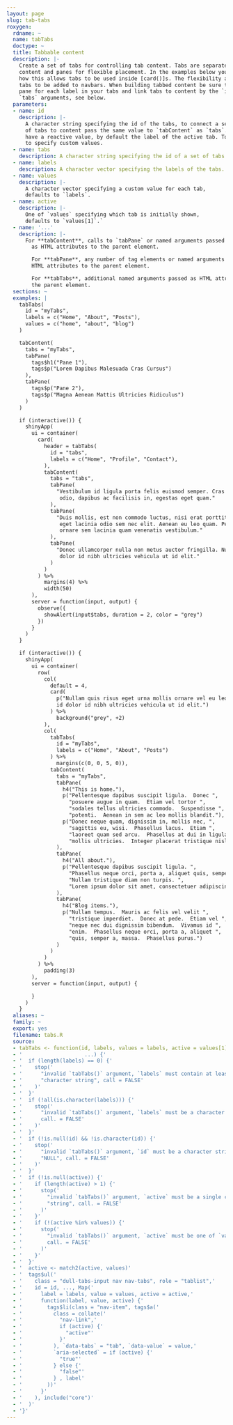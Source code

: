 ```yaml
---
layout: page
slug: tab-tabs
roxygen:
  rdname: ~
  name: tabTabs
  doctype: ~
  title: Tabbable content
  description: |-
    Create a set of tabs for controlling tab content. Tabs are separated from
    content and panes for flexible placement. In the examples below you can see
    how this allows tabs to be used inside [card()]s. The flexibility also allows
    tabs to be added to navbars. When building tabbed content be sure to create a
    pane for each label in your tabs and link tabs to content by the `id` and
    `tabs` arguments, see below.
  parameters:
  - name: id
    description: |-
      A character string specifying the id of the tabs, to connect a set
      of tabs to content pass the same value to `tabContent` as `tabs`. Tabs do
      have a reactive value, by default the label of the active tab. To `values`
      to specify custom values.
  - name: tabs
    description: A character string specifying the id of a set of tabs.
  - name: labels
    description: A character vector specifying the labels of the tabs.
  - name: values
    description: |-
      A character vector specifying a custom value for each tab,
      defaults to `labels`.
  - name: active
    description: |-
      One of `values` specifying which tab is initially shown,
      defaults to `values[1]`.`
  - name: '...'
    description: |-
      For **tabContent**, calls to `tabPane` or named arguments passed
        as HTML attributes to the parent element.

        For **tabPane**, any number of tag elements or named arguments passed as
        HTML attributes to the parent element.

        For **tabTabs**, additional named arguments passed as HTML attributes to
        the parent element.
  sections: ~
  examples: |
    tabTabs(
      id = "myTabs",
      labels = c("Home", "About", "Posts"),
      values = c("home", "about", "blog")
    )

    tabContent(
      tabs = "myTabs",
      tabPane(
        tags$h1("Pane 1"),
        tags$p("Lorem Dapibus Malesuada Cras Cursus")
      ),
      tabPane(
        tags$p("Pane 2"),
        tags$p("Magna Aenean Mattis Ultricies Ridiculus")
      )
    )

    if (interactive()) {
      shinyApp(
        ui = container(
          card(
            header = tabTabs(
              id = "tabs",
              labels = c("Home", "Profile", "Contact"),
            ),
            tabContent(
              tabs = "tabs",
              tabPane(
                "Vestibulum id ligula porta felis euismod semper. Cras justo
                 odio, dapibus ac facilisis in, egestas eget quam."
              ),
              tabPane(
                "Duis mollis, est non commodo luctus, nisi erat porttitor ligula,
                 eget lacinia odio sem nec elit. Aenean eu leo quam. Pellentesque
                 ornare sem lacinia quam venenatis vestibulum."
              ),
              tabPane(
                "Donec ullamcorper nulla non metus auctor fringilla. Nullam id
                 dolor id nibh ultricies vehicula ut id elit."
              )
            )
          ) %>%
            margins(4) %>%
            width(50)
        ),
        server = function(input, output) {
          observe({
            showAlert(input$tabs, duration = 2, color = "grey")
          })
        }
      )
    }

    if (interactive()) {
      shinyApp(
        ui = container(
          row(
            col(
              default = 4,
              card(
                p("Nullam quis risus eget urna mollis ornare vel eu leo. Nullam
                id dolor id nibh ultricies vehicula ut id elit.")
              ) %>%
                background("grey", +2)
            ),
            col(
              tabTabs(
                id = "myTabs",
                labels = c("Home", "About", "Posts")
              ) %>%
                margins(c(0, 0, 5, 0)),
              tabContent(
                tabs = "myTabs",
                tabPane(
                  h4("This is home."),
                  p("Pellentesque dapibus suscipit ligula.  Donec ",
                    "posuere augue in quam.  Etiam vel tortor ",
                    "sodales tellus ultricies commodo.  Suspendisse ",
                    "potenti.  Aenean in sem ac leo mollis blandit."),
                  p("Donec neque quam, dignissim in, mollis nec, ",
                    "sagittis eu, wisi.  Phasellus lacus.  Etiam ",
                    "laoreet quam sed arcu.  Phasellus at dui in ligula",
                    "mollis ultricies.  Integer placerat tristique nisl.")
                ),
                tabPane(
                  h4("All about."),
                  p("Pellentesque dapibus suscipit ligula. ",
                    "Phasellus neque orci, porta a, aliquet quis, semper a, massa. ",
                    "Nullam tristique diam non turpis. ",
                    "Lorem ipsum dolor sit amet, consectetuer adipiscing elit.")
                ),
                tabPane(
                  h4("Blog items."),
                  p("Nullam tempus.  Mauris ac felis vel velit ",
                    "tristique imperdiet.  Donec at pede.  Etiam vel ",
                    "neque nec dui dignissim bibendum.  Vivamus id ",
                    "enim.  Phasellus neque orci, porta a, aliquet ",
                    "quis, semper a, massa.  Phasellus purus.")
                )
              )
            )
          ) %>%
            padding(3)
        ),
        server = function(input, output) {

        }
      )
    }
  aliases: ~
  family: ~
  export: yes
  filename: tabs.R
  source:
  - tabTabs <- function(id, labels, values = labels, active = values[1],
  - '                    ...) {'
  - '  if (length(labels) == 0) {'
  - '    stop('
  - '      "invalid `tabTabs()` argument, `labels` must contain at least one ",'
  - '      "character string", call = FALSE'
  - '    )'
  - '  }'
  - '  if (!all(is.character(labels))) {'
  - '    stop('
  - '      "invalid `tabTabs()` argument, `labels` must be a character vector",'
  - '      call. = FALSE'
  - '    )'
  - '  }'
  - '  if (!is.null(id) && !is.character(id)) {'
  - '    stop('
  - '      "invalid `tabTabs()` argument, `id` must be a character string or ",'
  - '      "NULL", call. = FALSE'
  - '    )'
  - '  }'
  - '  if (!is.null(active)) {'
  - '    if (length(active) > 1) {'
  - '      stop('
  - '        "invalid `tabTabs()` argument, `active` must be a single character ",'
  - '        "string", call. = FALSE'
  - '      )'
  - '    }'
  - '    if (!(active %in% values)) {'
  - '      stop('
  - '        "invalid `tabTabs()` argument, `active` must be one of `values`",'
  - '        call. = FALSE'
  - '      )'
  - '    }'
  - '  }'
  - '  active <- match2(active, values)'
  - '  tags$ul('
  - '    class = "dull-tabs-input nav nav-tabs", role = "tablist",'
  - '    id = id, ..., Map('
  - '      label = labels, value = values, active = active,'
  - '      function(label, value, active) {'
  - '        tags$li(class = "nav-item", tags$a('
  - '          class = collate('
  - '            "nav-link",'
  - '            if (active) {'
  - '              "active"'
  - '            }'
  - '          ), `data-tabs` = "tab", `data-value` = value,'
  - '          `aria-selected` = if (active) {'
  - '            "true"'
  - '          } else {'
  - '            "false"'
  - '          } , label'
  - '        ))'
  - '      }'
  - '    ), include("core")'
  - '  )'
  - '}'
---
```

